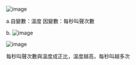 ![image](https://github.com/user-attachments/assets/41368c93-980d-4022-bb0c-e5ea97952a0c)

a.自變數：溫度    因變數：每秒叫聲次數

b.
![image](https://github.com/user-attachments/assets/6f4af627-9193-4bf6-95ef-b0aa9780e313)


![image](https://github.com/user-attachments/assets/120d5392-0e46-4592-96a7-8b40cf939419)

每秒叫聲次數與溫度成正比，溫度越高，每秒叫越多次
